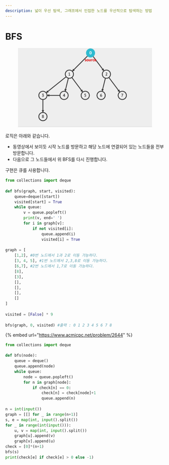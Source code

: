 ```yaml
---
description: 넓이 우선 탐색, 그래프에서 인접한 노드를 우선적으로 탐색하는 방법
---
```


# BFS

<figure><img src="../.gitbook/assets/bfs.gif" alt=""><figcaption></figcaption></figure>

로직은 아래와 같습니다.

* 동영상에서 보이듯 시작 노드를 방문하고 해당 노드에 연결되어 있는 노드들을 전부 방문합니다.
* 다음으로 그 노드들에서 위 BFS를 다시 진행합니다.



구현은 큐를 사용합니다.

```python
from collections import deque

def bfs(graph, start, visited):
    queue=deque([start])
    visited[start] = True
    while queue:
        v = queue.popleft()
        print(v, end=' ')
        for i in graph[v]:
            if not visited[i]:
                queue.append(i)
                visited[i] = True

graph = [
    [1,2], #0번 노드에서 1과 2로 이동 가능하다.
    [3, 4, 5], #1번 노드에서 2,3,8로 이동 가능하다.
    [6,7], #2번 노드에서 1,7로 이동 가능하다.
    [8],
    [3],
    [],
    [],
    [],
    []
]

visited = [False] * 9

bfs(graph, 0, visited) #출력 : 0 1 2 3 4 5 6 7 8 
```

{% embed url="https://www.acmicpc.net/problem/2644" %}

```python
from collections import deque

def bfs(node):
    queue = deque()
    queue.append(node)
    while queue:
        node = queue.popleft()
        for n in graph[node]:
            if check[n] == 0:
                check[n] = check[node]+1
                queue.append(n)
            
n = int(input())
graph = [[] for _ in range(n+1)]
s, e = map(int, input().split())
for _ in range(int(input())):
    u, v = map(int, input().split())
    graph[u].append(v)
    graph[v].append(u)
check = [0]*(n+1)
bfs(s)
print(check[e] if check[e] > 0 else -1)
```

